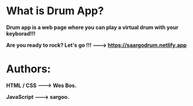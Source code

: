 # What is Drum App?
 
 **Drum app is a web page where you can play a virtual drum with your keyborad!!!**
 
  **Are you ready to rock? Let's go !!! ---> https://saargodrum.netlify.app**
  
  
#  Authors:
  **HTML / CSS --->  Wes Bos.**
 
 **JavaScript ---> sargoo.**
